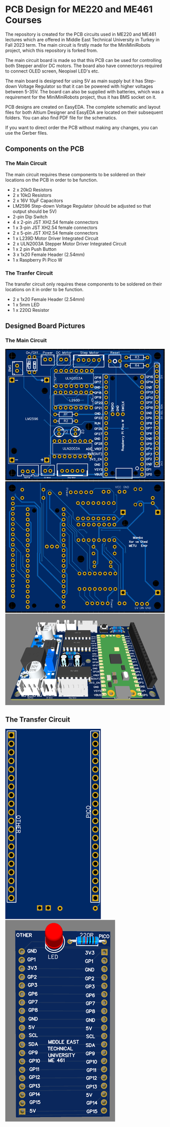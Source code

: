 # PCB Design for ME220 and ME461 Courses

The repository is created for the PCB circuits used in ME220 and ME461 lectures which are offered in Middle East Technical University in Turkey in Fall 2023 term. The main circuit is firstly made for the MiniMiniRobots project, which this repository is forked from.

The main circuit board is made so that this PCB can be used for controlling both Stepper and/or DC motors. The board also have connectorys required to connect OLED screen, Neopixel LED's etc.

The main board is designed for using 5V as main supply but it has Step-down Voltage Regulator so that it can be powered with higher voltages between 5-35V. The board can also be supplied with batteries, which was a requirement for the MiniMiniRobots project, thus it has BMS socket on it.

PCB designs are created on EasyEDA. The complete schematic and layout files for both Altium Designer and EasyEDA are located on their subsequent folders. You can also find PDF file for the schematics.

If you want to direct order the PCB without making any changes, you can use the Gerber files.

## Components on the PCB

### The Main Circuit
The main circuit requires these components to be soldered on their locations on the PCB in order to be function.
- 2 x 20kΩ Resistors
- 2 x 10kΩ Resistors
- 2 x 16V 10µF Capacitors 
- LM2596 Step-down Voltage Regulator (should be adjusted so that output should be 5V)
- 2-pin Dip Switch
- 4 x 2-pin JST XH2.54 female connectors
- 1 x 3-pin JST XH2.54 female connectors
- 2 x 5-pin JST XH2.54 female connectors
- 1 x L239D Motor Driver Integrated Circuit
- 2 x ULN2003A Stepper Motor Driver Integrated Circuit
- 1 x 2 pin Push Button
- 3 x 1x20 Female Header (2.54mm)
- 1 x Raspberry Pi Pico W

### The Tranfer Circuit
The transfer circuit only requires these components to be soldered on their locations on it in order to be function.
- 2 x 1x20 Female Header (2.54mm)
- 1 x 5mm LED
- 1 x 220Ω Resistor

## Designed Board Pictures

### The Main Circuit
![Top of the Main Board](/Images/Top_Side.png "Top Side")
![Bottom of the Main Board](/Images/Bottom_Side.png "Bottom Side")
![3D View of the Main PCB](/Images/3D.png "3D View")

## The Transfer Circuit
![Bottom of the Transfer Board](/Images/Bottom_Side_Transfer.png "Bottom Side")
![3D View of the Transfer PCB](/Images/3D_Transfer.png "3D View")

